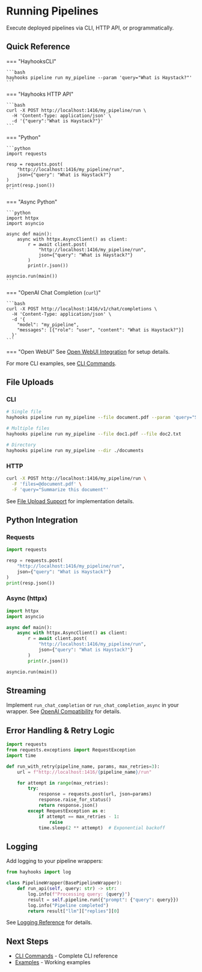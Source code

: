 # Running Pipelines

Execute deployed pipelines via CLI, HTTP API, or programmatically.

## Quick Reference

=== "HayhooksCLI"

    ```bash
    hayhooks pipeline run my_pipeline --param 'query="What is Haystack?"'
    ```

=== "Hayhooks HTTP API"

    ```bash
    curl -X POST http://localhost:1416/my_pipeline/run \
      -H 'Content-Type: application/json' \
      -d '{"query":"What is Haystack?"}'
    ```

=== "Python"

    ```python
    import requests

    resp = requests.post(
        "http://localhost:1416/my_pipeline/run",
        json={"query": "What is Haystack?"}
    )
    print(resp.json())
    ```

=== "Async Python"

    ```python
    import httpx
    import asyncio

    async def main():
        async with httpx.AsyncClient() as client:
            r = await client.post(
                "http://localhost:1416/my_pipeline/run",
                json={"query": "What is Haystack?"}
            )
            print(r.json())

    asyncio.run(main())
    ```

=== "OpenAI Chat Completion (`curl`)"

    ```bash
    curl -X POST http://localhost:1416/v1/chat/completions \
      -H 'Content-Type: application/json' \
      -d '{
        "model": "my_pipeline",
        "messages": [{"role": "user", "content": "What is Haystack?"}]
      }'
    ```

=== "Open WebUI"
    See [Open WebUI Integration](../features/openwebui-integration.md) for setup details.

For more CLI examples, see [CLI Commands](../features/cli-commands.md).

## File Uploads

### CLI

```bash
# Single file
hayhooks pipeline run my_pipeline --file document.pdf --param 'query="Summarize"'

# Multiple files
hayhooks pipeline run my_pipeline --file doc1.pdf --file doc2.txt

# Directory
hayhooks pipeline run my_pipeline --dir ./documents
```

### HTTP

```bash
curl -X POST http://localhost:1416/my_pipeline/run \
  -F 'files=@document.pdf' \
  -F 'query="Summarize this document"'
```

See [File Upload Support](../features/file-upload-support.md) for implementation details.

## Python Integration

### Requests

```python
import requests

resp = requests.post(
    "http://localhost:1416/my_pipeline/run",
    json={"query": "What is Haystack?"}
)
print(resp.json())
```

### Async (httpx)

```python
import httpx
import asyncio

async def main():
    async with httpx.AsyncClient() as client:
        r = await client.post(
            "http://localhost:1416/my_pipeline/run",
            json={"query": "What is Haystack?"}
        )
        print(r.json())

asyncio.run(main())
```

## Streaming

Implement `run_chat_completion` or `run_chat_completion_async` in your wrapper. See [OpenAI Compatibility](../features/openai-compatibility.md) for details.

## Error Handling & Retry Logic

```python
import requests
from requests.exceptions import RequestException
import time

def run_with_retry(pipeline_name, params, max_retries=3):
    url = f"http://localhost:1416/{pipeline_name}/run"

    for attempt in range(max_retries):
        try:
            response = requests.post(url, json=params)
            response.raise_for_status()
            return response.json()
        except RequestException as e:
            if attempt == max_retries - 1:
                raise
            time.sleep(2 ** attempt)  # Exponential backoff
```

## Logging

Add logging to your pipeline wrappers:

```python
from hayhooks import log

class PipelineWrapper(BasePipelineWrapper):
    def run_api(self, query: str) -> str:
        log.info(f"Processing query: {query}")
        result = self.pipeline.run({"prompt": {"query": query}})
        log.info("Pipeline completed")
        return result["llm"]["replies"][0]
```

See [Logging Reference](../reference/logging.md) for details.

## Next Steps

- [CLI Commands](../features/cli-commands.md) - Complete CLI reference
- [Examples](../examples/overview.md) - Working examples
